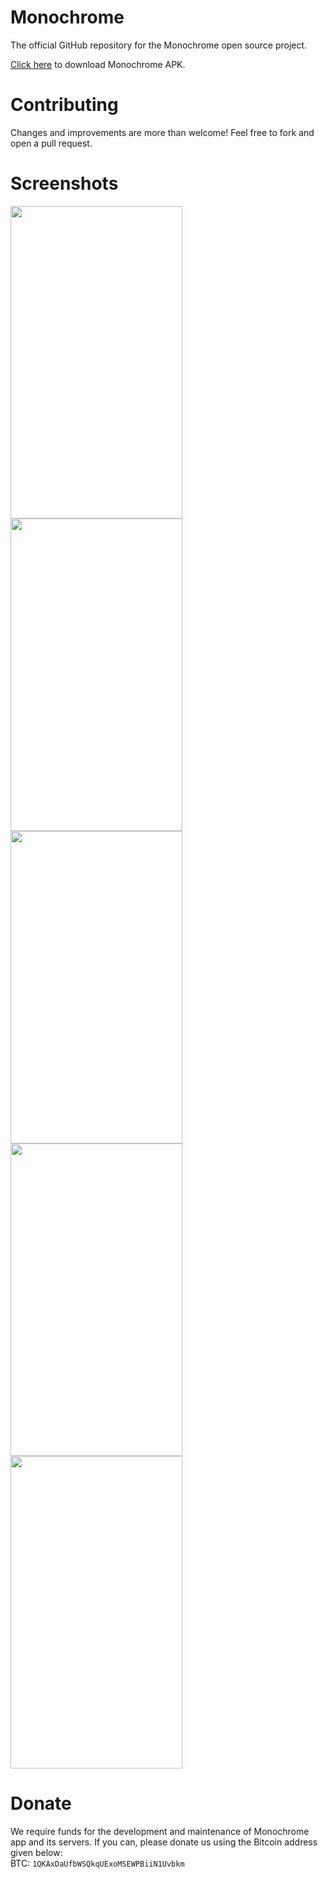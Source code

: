 # Monochrome
The official GitHub repository for the Monochrome open source project.

[Click here](https://github.com/thevanguardapps/monochrome/raw/main/app/release/app-release.apk) to download Monochrome APK.

# Contributing
Changes and improvements are more than welcome! Feel free to fork and open a pull request.

# Screenshots
<img src="https://user-images.githubusercontent.com/107125817/176851549-ea9cbbad-f8f4-48f4-bbcf-19b90197e494.png" width="275" height="500">
<img src="https://user-images.githubusercontent.com/107125817/176851569-b699d7fd-ec95-4646-9d81-7d29eef65897.png" width="275" height="500">
<img src="https://user-images.githubusercontent.com/107125817/176851582-3b3b0385-9810-4b17-9245-5650020da486.png" width="275" height="500">
<img src="https://user-images.githubusercontent.com/107125817/176851593-7c75c08a-0db4-4273-9068-a26189d56b37.png" width="275" height="500">
<img src="https://user-images.githubusercontent.com/107125817/176851603-32bf20df-2024-44d6-b121-f798a6699ea7.png" width="275" height="500">

# Donate
We require funds for the development and maintenance of Monochrome app and its servers. If you can, please donate us using the Bitcoin address given below:  
BTC: ```1QKAxDaUfbWSQkqUExoMSEWPBiiN1Uvbkm```
